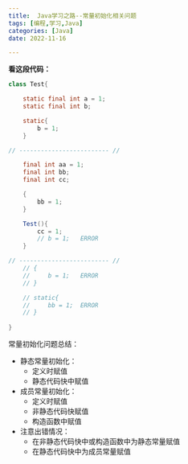 ```yaml
---
title:  Java学习之路--常量初始化相关问题
tags: [编程,学习,Java]
categories: [Java]
date: 2022-11-16

---
```


**看这段代码：**

```java
class Test{

    static final int a = 1;
    static final int b;

    static{
        b = 1;
    }

// ------------------------- //    

    final int aa = 1;
    final int bb;
    final int cc;

    {
        bb = 1;
    }

    Test(){
        cc = 1;
        // b = 1;   ERROR
    }

// ------------------------- //    
    // {
    //     b = 1;   ERROR
    // }

    // static{
    //     bb = 1;  ERROR
    // }
    
}
```

常量初始化问题总结：

- 静态常量初始化：
  - 定义时赋值
  - 静态代码快中赋值
- 成员常量初始化：
  - 定义时赋值
  - 非静态代码快赋值
  - 构造函数中赋值
- 注意出错情况：
  - 在非静态代码快中或构造函数中为静态常量赋值
  - 在静态代码快中为成员常量赋值